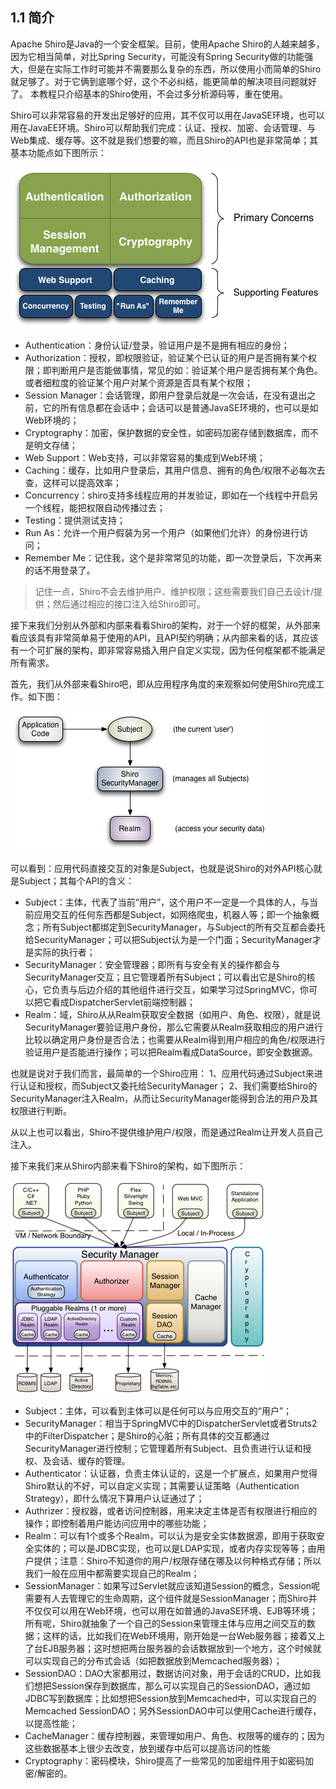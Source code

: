 ## 1.1 简介

Apache Shiro是Java的一个安全框架。目前，使用Apache Shiro的人越来越多，因为它相当简单，对比Spring Security，可能没有Spring Security做的功能强大，但是在实际工作时可能并不需要那么复杂的东西，所以使用小而简单的Shiro就足够了。对于它俩到底哪个好，这个不必纠结，能更简单的解决项目问题就好了。
本教程只介绍基本的Shiro使用，不会过多分析源码等，重在使用。
 
Shiro可以非常容易的开发出足够好的应用，其不仅可以用在JavaSE环境，也可以用在JavaEE环境。Shiro可以帮助我们完成：认证、授权、加密、会话管理、与Web集成、缓存等。这不就是我们想要的嘛，而且Shiro的API也是非常简单；其基本功能点如下图所示：

![shiro](../image/01-1.png)

+ Authentication：身份认证/登录，验证用户是不是拥有相应的身份；
+ Authorization：授权，即权限验证，验证某个已认证的用户是否拥有某个权限；即判断用户是否能做事情，常见的如：验证某个用户是否拥有某个角色。或者细粒度的验证某个用户对某个资源是否具有某个权限；
+ Session Manager：会话管理，即用户登录后就是一次会话，在没有退出之前，它的所有信息都在会话中；会话可以是普通JavaSE环境的，也可以是如Web环境的；
+ Cryptography：加密，保护数据的安全性，如密码加密存储到数据库，而不是明文存储；
+ Web Support：Web支持，可以非常容易的集成到Web环境；
+ Caching：缓存，比如用户登录后，其用户信息、拥有的角色/权限不必每次去查，这样可以提高效率；
+ Concurrency：shiro支持多线程应用的并发验证，即如在一个线程中开启另一个线程，能把权限自动传播过去；
+ Testing：提供测试支持；
+ Run As：允许一个用户假装为另一个用户（如果他们允许）的身份进行访问；
+ Remember Me：记住我，这个是非常常见的功能，即一次登录后，下次再来的话不用登录了。

> 记住一点，Shiro不会去维护用户、维护权限；这些需要我们自己去设计/提供；然后通过相应的接口注入给Shiro即可。

接下来我们分别从外部和内部来看看Shiro的架构，对于一个好的框架，从外部来看应该具有非常简单易于使用的API，且API契约明确；从内部来看的话，其应该有一个可扩展的架构，即非常容易插入用户自定义实现，因为任何框架都不能满足所有需求。
 
首先，我们从外部来看Shiro吧，即从应用程序角度的来观察如何使用Shiro完成工作。如下图：

![shiro](../image/01-2.png)

可以看到：应用代码直接交互的对象是Subject，也就是说Shiro的对外API核心就是Subject；其每个API的含义：

+ Subject：主体，代表了当前“用户”，这个用户不一定是一个具体的人，与当前应用交互的任何东西都是Subject，如网络爬虫，机器人等；即一个抽象概念；所有Subject都绑定到SecurityManager，与Subject的所有交互都会委托给SecurityManager；可以把Subject认为是一个门面；SecurityManager才是实际的执行者；
+ SecurityManager：安全管理器；即所有与安全有关的操作都会与SecurityManager交互；且它管理着所有Subject；可以看出它是Shiro的核心，它负责与后边介绍的其他组件进行交互，如果学习过SpringMVC，你可以把它看成DispatcherServlet前端控制器；
+ Realm：域，Shiro从从Realm获取安全数据（如用户、角色、权限），就是说SecurityManager要验证用户身份，那么它需要从Realm获取相应的用户进行比较以确定用户身份是否合法；也需要从Realm得到用户相应的角色/权限进行验证用户是否能进行操作；可以把Realm看成DataSource，即安全数据源。

也就是说对于我们而言，最简单的一个Shiro应用：
1、应用代码通过Subject来进行认证和授权，而Subject又委托给SecurityManager；
2、我们需要给Shiro的SecurityManager注入Realm，从而让SecurityManager能得到合法的用户及其权限进行判断。
 
从以上也可以看出，Shiro不提供维护用户/权限，而是通过Realm让开发人员自己注入。
 
接下来我们来从Shiro内部来看下Shiro的架构，如下图所示：

![shiro](../image/01-3.png)

+ Subject：主体，可以看到主体可以是任何可以与应用交互的“用户”；
+ SecurityManager：相当于SpringMVC中的DispatcherServlet或者Struts2中的FilterDispatcher；是Shiro的心脏；所有具体的交互都通过SecurityManager进行控制；它管理着所有Subject、且负责进行认证和授权、及会话、缓存的管理。
+ Authenticator：认证器，负责主体认证的，这是一个扩展点，如果用户觉得Shiro默认的不好，可以自定义实现；其需要认证策略（Authentication Strategy），即什么情况下算用户认证通过了；
+ Authrizer：授权器，或者访问控制器，用来决定主体是否有权限进行相应的操作；即控制着用户能访问应用中的哪些功能；
+ Realm：可以有1个或多个Realm，可以认为是安全实体数据源，即用于获取安全实体的；可以是JDBC实现，也可以是LDAP实现，或者内存实现等等；由用户提供；注意：Shiro不知道你的用户/权限存储在哪及以何种格式存储；所以我们一般在应用中都需要实现自己的Realm；
+ SessionManager：如果写过Servlet就应该知道Session的概念，Session呢需要有人去管理它的生命周期，这个组件就是SessionManager；而Shiro并不仅仅可以用在Web环境，也可以用在如普通的JavaSE环境、EJB等环境；所有呢，Shiro就抽象了一个自己的Session来管理主体与应用之间交互的数据；这样的话，比如我们在Web环境用，刚开始是一台Web服务器；接着又上了台EJB服务器；这时想把两台服务器的会话数据放到一个地方，这个时候就可以实现自己的分布式会话（如把数据放到Memcached服务器）；
+ SessionDAO：DAO大家都用过，数据访问对象，用于会话的CRUD，比如我们想把Session保存到数据库，那么可以实现自己的SessionDAO，通过如JDBC写到数据库；比如想把Session放到Memcached中，可以实现自己的Memcached SessionDAO；另外SessionDAO中可以使用Cache进行缓存，以提高性能；
+ CacheManager：缓存控制器，来管理如用户、角色、权限等的缓存的；因为这些数据基本上很少去改变，放到缓存中后可以提高访问的性能
+ Cryptography：密码模块，Shiro提高了一些常见的加密组件用于如密码加密/解密的。
